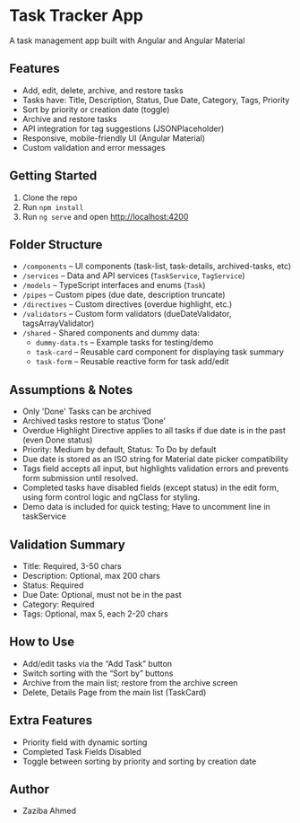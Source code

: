# Task Tracker App

A task management app built with Angular and Angular Material

## Features

- Add, edit, delete, archive, and restore tasks
- Tasks have: Title, Description, Status, Due Date, Category, Tags, Priority
- Sort by priority or creation date (toggle)
- Archive and restore tasks
- API integration for tag suggestions (JSONPlaceholder)
- Responsive, mobile-friendly UI (Angular Material)
- Custom validation and error messages

## Getting Started

1. Clone the repo
2. Run `npm install`
3. Run `ng serve` and open [http://localhost:4200](http://localhost:4200)

## Folder Structure

- `/components` – UI components (task-list, task-details, archived-tasks, etc)
- `/services` – Data and API services (`TaskService`, `TagService`)
- `/models` – TypeScript interfaces and enums (`Task`)
- `/pipes` – Custom pipes (due date, description truncate)
- `/directives` – Custom directives (overdue highlight, etc.)
- `/validators` – Custom form validators (dueDateValidator, tagsArrayValidator)
- `/shared` - Shared components and dummy data:
  - `dummy-data.ts` – Example tasks for testing/demo
  - `task-card` – Reusable card component for displaying task summary
  - `task-form` – Reusable reactive form for task add/edit

## Assumptions & Notes

- Only 'Done' Tasks can be archived
- Archived tasks restore to status ‘Done’
- Overdue Highlight Directive applies to all tasks if due date is in the past (even Done status)
- Priority: Medium by default, Status: To Do by default
- Due date is stored as an ISO string for Material date picker compatibility
- Tags field accepts all input, but highlights validation errors and prevents form submission until resolved.
- Completed tasks have disabled fields (except status) in the edit form, using form control logic and ngClass for styling.
- Demo data is included for quick testing; Have to uncomment line in taskService

## Validation Summary

- Title: Required, 3-50 chars
- Description: Optional, max 200 chars
- Status: Required
- Due Date: Optional, must not be in the past
- Category: Required
- Tags: Optional, max 5, each 2-20 chars

## How to Use

- Add/edit tasks via the “Add Task” button
- Switch sorting with the “Sort by” buttons
- Archive from the main list; restore from the archive screen
- Delete, Details Page from the main list (TaskCard)

## Extra Features

- Priority field with dynamic sorting
- Completed Task Fields Disabled 
- Toggle between sorting by priority and sorting by creation date

## Author

- Zaziba Ahmed
